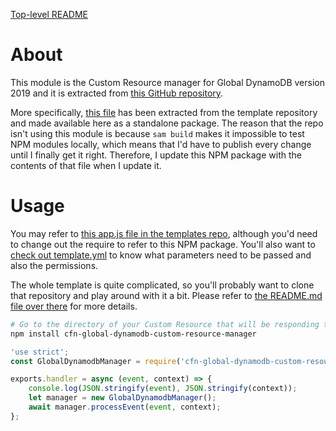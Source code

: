 [Top-level README](../README.md)

# About
This module is the Custom Resource manager for Global DynamoDB version 2019 and it is extracted from [this GitHub repository](https://github.com/blmille1/cloudformation-templates/blob/master/multi-region-failover/README.md).

More specifically, [this file](https://github.com/blmille1/cloudformation-templates/blob/master/multi-region-failover/lambdas/cfnGlobalDynamodbManager/global-dynamodb-manager.js) has been extracted from the template repository and made available here as a standalone package.  The reason that the repo isn't using this module is because `sam build` makes it impossible to test NPM modules locally, which means that I'd have to publish every change until I finally get it right.  Therefore, I update this NPM package with the contents of that file when I update it.

# Usage
You may refer to [this app.js file in the templates repo](https://github.com/blmille1/cloudformation-templates/blob/master/multi-region-failover/lambdas/cfnGlobalDynamodbManager/app.js), although you'd need to change out the require to refer to this NPM package.  You'll also want to [check out template.yml](https://github.com/blmille1/cloudformation-templates/blob/master/multi-region-failover/template.yml) to know what parameters need to be passed and also the permissions.

The whole template is quite complicated, so you'll probably want to clone that repository and play around with it a bit.  Please refer to [the README.md file over there](https://github.com/blmille1/cloudformation-templates/blob/master/multi-region-failover/README.md) for more details.

```bash
# Go to the directory of your Custom Resource that will be responding to Global DynamoDB Table requests
npm install cfn-global-dynamodb-custom-resource-manager
```

```js
'use strict';
const GlobalDynamodbManager = require('cfn-global-dynamodb-custom-resource-manager');

exports.handler = async (event, context) => {
    console.log(JSON.stringify(event), JSON.stringify(context));
    let manager = new GlobalDynamodbManager();
    await manager.processEvent(event, context);
};
```